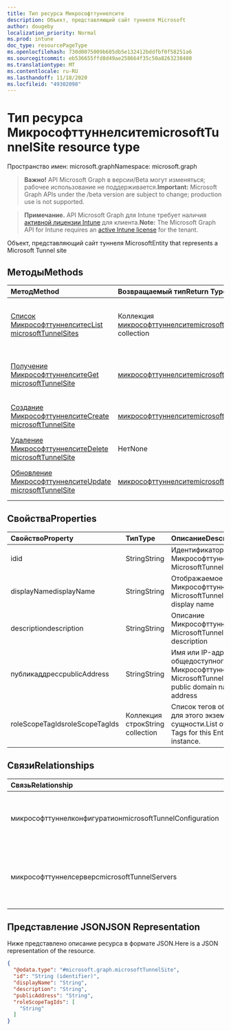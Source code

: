 ```yaml
---
title: Тип ресурса Микрософттуннелсите
description: Объект, представляющий сайт туннеля Microsoft
author: dougeby
localization_priority: Normal
ms.prod: intune
doc_type: resourcePageType
ms.openlocfilehash: 730d0075009b605db5e132412bddfbf0f58251a6
ms.sourcegitcommit: eb536655ffd8d49ae258664f35c50a8263238400
ms.translationtype: MT
ms.contentlocale: ru-RU
ms.lasthandoff: 11/18/2020
ms.locfileid: "49302098"
---
```

# <a name="microsofttunnelsite-resource-type"></a><span data-ttu-id="7807c-103">Тип ресурса Микрософттуннелсите</span><span class="sxs-lookup"><span data-stu-id="7807c-103">microsoftTunnelSite resource type</span></span>

<span data-ttu-id="7807c-104">Пространство имен: microsoft.graph</span><span class="sxs-lookup"><span data-stu-id="7807c-104">Namespace: microsoft.graph</span></span>

> <span data-ttu-id="7807c-105">**Важно!** API Microsoft Graph в версии/Beta могут изменяться; рабочее использование не поддерживается.</span><span class="sxs-lookup"><span data-stu-id="7807c-105">**Important:** Microsoft Graph APIs under the /beta version are subject to change; production use is not supported.</span></span>

> <span data-ttu-id="7807c-106">**Примечание.** API Microsoft Graph для Intune требует наличия [активной лицензии Intune](https://go.microsoft.com/fwlink/?linkid=839381) для клиента.</span><span class="sxs-lookup"><span data-stu-id="7807c-106">**Note:** The Microsoft Graph API for Intune requires an [active Intune license](https://go.microsoft.com/fwlink/?linkid=839381) for the tenant.</span></span>

<span data-ttu-id="7807c-107">Объект, представляющий сайт туннеля Microsoft</span><span class="sxs-lookup"><span data-stu-id="7807c-107">Entity that represents a Microsoft Tunnel site</span></span>

## <a name="methods"></a><span data-ttu-id="7807c-108">Методы</span><span class="sxs-lookup"><span data-stu-id="7807c-108">Methods</span></span>
|<span data-ttu-id="7807c-109">Метод</span><span class="sxs-lookup"><span data-stu-id="7807c-109">Method</span></span>|<span data-ttu-id="7807c-110">Возвращаемый тип</span><span class="sxs-lookup"><span data-stu-id="7807c-110">Return Type</span></span>|<span data-ttu-id="7807c-111">Описание</span><span class="sxs-lookup"><span data-stu-id="7807c-111">Description</span></span>|
|:---|:---|:---|
|[<span data-ttu-id="7807c-112">Список Микрософттуннелситес</span><span class="sxs-lookup"><span data-stu-id="7807c-112">List microsoftTunnelSites</span></span>](../api/intune-mstunnel-microsofttunnelsite-list.md)|<span data-ttu-id="7807c-113">Коллекция [микрософттуннелсите](../resources/intune-mstunnel-microsofttunnelsite.md)</span><span class="sxs-lookup"><span data-stu-id="7807c-113">[microsoftTunnelSite](../resources/intune-mstunnel-microsofttunnelsite.md) collection</span></span>|<span data-ttu-id="7807c-114">Список свойств и связей объектов [микрософттуннелсите](../resources/intune-mstunnel-microsofttunnelsite.md) .</span><span class="sxs-lookup"><span data-stu-id="7807c-114">List properties and relationships of the [microsoftTunnelSite](../resources/intune-mstunnel-microsofttunnelsite.md) objects.</span></span>|
|[<span data-ttu-id="7807c-115">Получение Микрософттуннелсите</span><span class="sxs-lookup"><span data-stu-id="7807c-115">Get microsoftTunnelSite</span></span>](../api/intune-mstunnel-microsofttunnelsite-get.md)|[<span data-ttu-id="7807c-116">микрософттуннелсите</span><span class="sxs-lookup"><span data-stu-id="7807c-116">microsoftTunnelSite</span></span>](../resources/intune-mstunnel-microsofttunnelsite.md)|<span data-ttu-id="7807c-117">Чтение свойств и связей объекта [микрософттуннелсите](../resources/intune-mstunnel-microsofttunnelsite.md) .</span><span class="sxs-lookup"><span data-stu-id="7807c-117">Read properties and relationships of the [microsoftTunnelSite](../resources/intune-mstunnel-microsofttunnelsite.md) object.</span></span>|
|[<span data-ttu-id="7807c-118">Создание Микрософттуннелсите</span><span class="sxs-lookup"><span data-stu-id="7807c-118">Create microsoftTunnelSite</span></span>](../api/intune-mstunnel-microsofttunnelsite-create.md)|[<span data-ttu-id="7807c-119">микрософттуннелсите</span><span class="sxs-lookup"><span data-stu-id="7807c-119">microsoftTunnelSite</span></span>](../resources/intune-mstunnel-microsofttunnelsite.md)|<span data-ttu-id="7807c-120">Создание нового объекта [микрософттуннелсите](../resources/intune-mstunnel-microsofttunnelsite.md) .</span><span class="sxs-lookup"><span data-stu-id="7807c-120">Create a new [microsoftTunnelSite](../resources/intune-mstunnel-microsofttunnelsite.md) object.</span></span>|
|[<span data-ttu-id="7807c-121">Удаление Микрософттуннелсите</span><span class="sxs-lookup"><span data-stu-id="7807c-121">Delete microsoftTunnelSite</span></span>](../api/intune-mstunnel-microsofttunnelsite-delete.md)|<span data-ttu-id="7807c-122">Нет</span><span class="sxs-lookup"><span data-stu-id="7807c-122">None</span></span>|<span data-ttu-id="7807c-123">Удаляет объект [микрософттуннелсите](../resources/intune-mstunnel-microsofttunnelsite.md).</span><span class="sxs-lookup"><span data-stu-id="7807c-123">Deletes a [microsoftTunnelSite](../resources/intune-mstunnel-microsofttunnelsite.md).</span></span>|
|[<span data-ttu-id="7807c-124">Обновление Микрософттуннелсите</span><span class="sxs-lookup"><span data-stu-id="7807c-124">Update microsoftTunnelSite</span></span>](../api/intune-mstunnel-microsofttunnelsite-update.md)|[<span data-ttu-id="7807c-125">микрософттуннелсите</span><span class="sxs-lookup"><span data-stu-id="7807c-125">microsoftTunnelSite</span></span>](../resources/intune-mstunnel-microsofttunnelsite.md)|<span data-ttu-id="7807c-126">Обновление свойств объекта [микрософттуннелсите](../resources/intune-mstunnel-microsofttunnelsite.md) .</span><span class="sxs-lookup"><span data-stu-id="7807c-126">Update the properties of a [microsoftTunnelSite](../resources/intune-mstunnel-microsofttunnelsite.md) object.</span></span>|

## <a name="properties"></a><span data-ttu-id="7807c-127">Свойства</span><span class="sxs-lookup"><span data-stu-id="7807c-127">Properties</span></span>
|<span data-ttu-id="7807c-128">Свойство</span><span class="sxs-lookup"><span data-stu-id="7807c-128">Property</span></span>|<span data-ttu-id="7807c-129">Тип</span><span class="sxs-lookup"><span data-stu-id="7807c-129">Type</span></span>|<span data-ttu-id="7807c-130">Описание</span><span class="sxs-lookup"><span data-stu-id="7807c-130">Description</span></span>|
|:---|:---|:---|
|<span data-ttu-id="7807c-131">id</span><span class="sxs-lookup"><span data-stu-id="7807c-131">id</span></span>|<span data-ttu-id="7807c-132">String</span><span class="sxs-lookup"><span data-stu-id="7807c-132">String</span></span>|<span data-ttu-id="7807c-133">Идентификатор Микрософттуннелсите</span><span class="sxs-lookup"><span data-stu-id="7807c-133">The MicrosoftTunnelSite's Id</span></span>|
|<span data-ttu-id="7807c-134">displayName</span><span class="sxs-lookup"><span data-stu-id="7807c-134">displayName</span></span>|<span data-ttu-id="7807c-135">String</span><span class="sxs-lookup"><span data-stu-id="7807c-135">String</span></span>|<span data-ttu-id="7807c-136">Отображаемое имя Микрософттуннелсите</span><span class="sxs-lookup"><span data-stu-id="7807c-136">The MicrosoftTunnelSite's display name</span></span>|
|<span data-ttu-id="7807c-137">description</span><span class="sxs-lookup"><span data-stu-id="7807c-137">description</span></span>|<span data-ttu-id="7807c-138">String</span><span class="sxs-lookup"><span data-stu-id="7807c-138">String</span></span>|<span data-ttu-id="7807c-139">Описание Микрософттуннелсите</span><span class="sxs-lookup"><span data-stu-id="7807c-139">The MicrosoftTunnelSite's description</span></span>|
|<span data-ttu-id="7807c-140">публикаддресс</span><span class="sxs-lookup"><span data-stu-id="7807c-140">publicAddress</span></span>|<span data-ttu-id="7807c-141">String</span><span class="sxs-lookup"><span data-stu-id="7807c-141">String</span></span>|<span data-ttu-id="7807c-142">Имя или IP-адрес общедоступного домена Микрософттуннелсите</span><span class="sxs-lookup"><span data-stu-id="7807c-142">The MicrosoftTunnelSite's public domain name or IP address</span></span>|
|<span data-ttu-id="7807c-143">roleScopeTagIds</span><span class="sxs-lookup"><span data-stu-id="7807c-143">roleScopeTagIds</span></span>|<span data-ttu-id="7807c-144">Коллекция строк</span><span class="sxs-lookup"><span data-stu-id="7807c-144">String collection</span></span>|<span data-ttu-id="7807c-145">Список тегов областей для этого экземпляра сущности.</span><span class="sxs-lookup"><span data-stu-id="7807c-145">List of Scope Tags for this Entity instance.</span></span>|

## <a name="relationships"></a><span data-ttu-id="7807c-146">Связи</span><span class="sxs-lookup"><span data-stu-id="7807c-146">Relationships</span></span>
|<span data-ttu-id="7807c-147">Связь</span><span class="sxs-lookup"><span data-stu-id="7807c-147">Relationship</span></span>|<span data-ttu-id="7807c-148">Тип</span><span class="sxs-lookup"><span data-stu-id="7807c-148">Type</span></span>|<span data-ttu-id="7807c-149">Описание</span><span class="sxs-lookup"><span data-stu-id="7807c-149">Description</span></span>|
|:---|:---|:---|
|<span data-ttu-id="7807c-150">микрософттуннелконфигуратион</span><span class="sxs-lookup"><span data-stu-id="7807c-150">microsoftTunnelConfiguration</span></span>|[<span data-ttu-id="7807c-151">микрософттуннелконфигуратион</span><span class="sxs-lookup"><span data-stu-id="7807c-151">microsoftTunnelConfiguration</span></span>](../resources/intune-mstunnel-microsofttunnelconfiguration.md)|<span data-ttu-id="7807c-152">Микрософттуннелконфигуратион, примененный к данному Микрософттуннелсите</span><span class="sxs-lookup"><span data-stu-id="7807c-152">The MicrosoftTunnelConfiguration that has been applied to this MicrosoftTunnelSite</span></span>|
|<span data-ttu-id="7807c-153">микрософттуннелсерверс</span><span class="sxs-lookup"><span data-stu-id="7807c-153">microsoftTunnelServers</span></span>|<span data-ttu-id="7807c-154">Коллекция [микрософттуннелсервер](../resources/intune-mstunnel-microsofttunnelserver.md)</span><span class="sxs-lookup"><span data-stu-id="7807c-154">[microsoftTunnelServer](../resources/intune-mstunnel-microsofttunnelserver.md) collection</span></span>|<span data-ttu-id="7807c-155">Список Микрософттуннелсерверс, зарегистрированных для этого Микрософттуннелсите</span><span class="sxs-lookup"><span data-stu-id="7807c-155">A list of MicrosoftTunnelServers that are registered to this MicrosoftTunnelSite</span></span>|

## <a name="json-representation"></a><span data-ttu-id="7807c-156">Представление JSON</span><span class="sxs-lookup"><span data-stu-id="7807c-156">JSON Representation</span></span>
<span data-ttu-id="7807c-157">Ниже представлено описание ресурса в формате JSON.</span><span class="sxs-lookup"><span data-stu-id="7807c-157">Here is a JSON representation of the resource.</span></span>
<!-- {
  "blockType": "resource",
  "keyProperty": "id",
  "@odata.type": "microsoft.graph.microsoftTunnelSite"
}
-->
``` json
{
  "@odata.type": "#microsoft.graph.microsoftTunnelSite",
  "id": "String (identifier)",
  "displayName": "String",
  "description": "String",
  "publicAddress": "String",
  "roleScopeTagIds": [
    "String"
  ]
}
```




